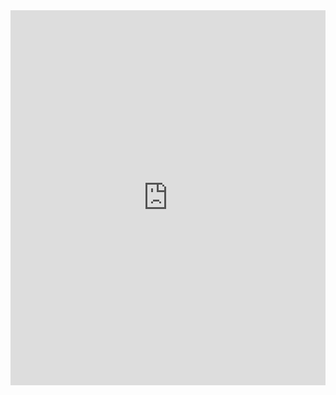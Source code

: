 <iframe width="540" height="600" src="https://6fab55eb.sibforms.com/serve/MUIEALr2n1cwUh4GbzV6gDUW0ZD9E37TCiXbUz_jh6E_tKKYIqeQTZd1H-1TpS716od0lmyLqo2FtPHHIdaiX5_MVwJV_zzFDmQIrMK3joOyuYBxsK81C-Wfj14O_H5zyA7G8GxGlhDwLo_PYuKp_AWLhS2WjMnYaiqeoJuCD-paaKU6G8EhfUfbg1P87MAmVm26Os6xSIrxU9VG" frameborder="0" scrolling="auto" allowfullscreen style="display: block;margin-left: auto;margin-right: auto;max-width: 100%;"></iframe>
